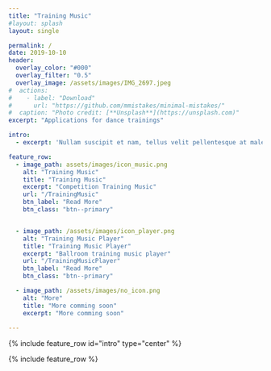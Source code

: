 ```yaml
---
title: "Training Music"
#layout: splash
layout: single

permalink: /
date: 2019-10-10
header:
  overlay_color: "#000"
  overlay_filter: "0.5"
  overlay_image: /assets/images/IMG_2697.jpeg
#  actions:
#    - label: "Download"
#      url: "https://github.com/mmistakes/minimal-mistakes/"
#  caption: "Photo credit: [**Unsplash**](https://unsplash.com)"
excerpt: "Applications for dance trainings"

intro: 
  - excerpt: 'Nullam suscipit et nam, tellus velit pellentesque at malesuada, enim eaque. Quis nulla, netus tempor in diam gravida tincidunt, *proin faucibus* voluptate felis id sollicitudin. Centered with `type="center"`'

feature_row:
  - image_path: assets/images/icon_music.png
    alt: "Training Music"
    title: "Training Music"
    excerpt: "Competition Training Music"
    url: "/TrainingMusic"
    btn_label: "Read More"
    btn_class: "btn--primary"


  - image_path: /assets/images/icon_player.png
    alt: "Training Music Player"
    title: "Training Music Player"
    excerpt: "Ballroom training music player"
    url: "/TrainingMusicPlayer"
    btn_label: "Read More"
    btn_class: "btn--primary"

  - image_path: /assets/images/no_icon.png
    alt: "More"
    title: "More comming soon"
    excerpt: "More comming soon"
  
---
```

{% include feature_row id="intro" type="center" %}

{% include feature_row  %}

